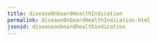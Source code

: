 ```yaml
---
title: diseaseOnboardHealthIndication
permalink: diseaseOnboardHealthIndication.html
jsonid: diseaseonboardhealthindication
---
```

